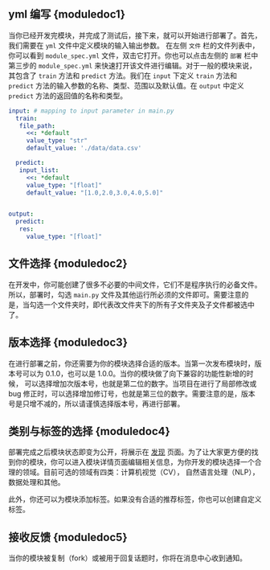 ## yml 编写 {moduledoc1}

当你已经开发完模块，并完成了测试后，接下来，就可以开始进行部署了。首先，我们需要在 `yml` 文件中定义模块的输入输出参数。
在左侧 `文件` 栏的文件列表中，你可以看到 `module_spec.yml` 文件，双击它打开。你也可以点击左侧的 `部署` 栏中第三步的 `module_spec.yml` 来快速打开该文件进行编辑。对于一般的模块来说，其包含了 `train` 方法和 `predict` 方法。我们在 `input` 下定义 `train` 方法和 `predict` 方法的输入参数的名称、类型、范围以及默认值。在 `output` 中定义 `predict` 方法的返回值的名称和类型。

```yaml
input: # mapping to input parameter in main.py
  train:
   file_path:
     <<: *default
     value_type: "str"
     default_value: './data/data.csv'

  predict:
   input_list:
     <<: *default
     value_type: "[float]"
     default_value: "[1.0,2.0,3.0,4.0,5.0]"


output:
  predict:
   res:
     value_type: "[float]"

```


## 文件选择 {moduledoc2}

在开发中，你可能创建了很多不必要的中间文件，它们不是程序执行的必备文件。所以，部署时，勾选 `main.py` 文件及其他运行所必须的文件即可。需要注意的是，当勾选一个文件夹时，即代表改文件夹下的所有子文件夹及子文件都被选中了。
 
 
## 版本选择 {moduledoc3}

在进行部署之前，你还需要为你的模块选择合适的版本。当第一次发布模块时，版本号可以为 0.1.0，也可以是 1.0.0。当你的模块做了向下兼容的功能性新增的时候， 可以选择增加次版本号，也就是第二位的数字。当项目在进行了局部修改或 bug 修正时，可以选择增加修订号，也就是第三位的数字。需要注意的是，版本号是只增不减的，所以请谨慎选择版本号，再进行部署。


## 类别与标签的选择 {moduledoc4}

部署完成之后模块状态即变为公开，将展示在 [发现](http://www.momodel.cn:8899/#/explore?&type=hot&classification=all) 页面。为了让大家更方便的找到你的模块，你可以进入模块详情页面编辑相关信息，为你开发的模块选择一个合理的领域。目前可选的领域有四类：计算机视觉（CV）， 自然语言处理（NLP），数据处理和其他。

此外，你还可以为模块添加标签。如果没有合适的推荐标签，你也可以创建自定义标签。


## 接收反馈 {moduledoc5}

当你的模块被复制（fork）或被用于回复话题时，你将在消息中心收到通知。
